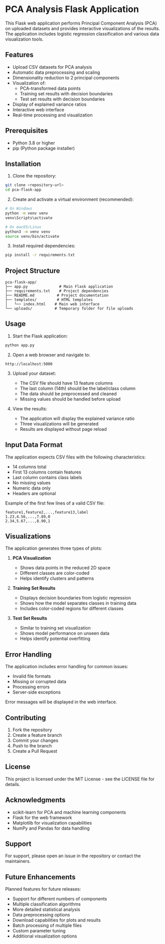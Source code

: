 # PCA Analysis Flask Application

This Flask web application performs Principal Component Analysis (PCA) on uploaded datasets and provides interactive visualizations of the results. The application includes logistic regression classification and various data visualization tools.

## Features

- Upload CSV datasets for PCA analysis
- Automatic data preprocessing and scaling
- Dimensionality reduction to 2 principal components
- Visualization of:
  - PCA-transformed data points
  - Training set results with decision boundaries
  - Test set results with decision boundaries
- Display of explained variance ratios
- Interactive web interface
- Real-time processing and visualization

## Prerequisites

- Python 3.8 or higher
- pip (Python package installer)

## Installation

1. Clone the repository:
```bash
git clone <repository-url>
cd pca-flask-app
```

2. Create and activate a virtual environment (recommended):
```bash
# On Windows
python -m venv venv
venv\Scripts\activate

# On macOS/Linux
python3 -m venv venv
source venv/bin/activate
```

3. Install required dependencies:
```bash
pip install -r requirements.txt
```

## Project Structure

```
pca-flask-app/
├── app.py              # Main Flask application
├── requirements.txt    # Project dependencies
├── README.md          # Project documentation
├── templates/         # HTML templates
│   └── index.html    # Main web interface
└── uploads/          # Temporary folder for file uploads
```

## Usage

1. Start the Flask application:
```bash
python app.py
```

2. Open a web browser and navigate to:
```
http://localhost:5000
```

3. Upload your dataset:
   - The CSV file should have 13 feature columns
   - The last column (14th) should be the label/class column
   - The data should be preprocessed and cleaned
   - Missing values should be handled before upload

4. View the results:
   - The application will display the explained variance ratio
   - Three visualizations will be generated
   - Results are displayed without page reload

## Input Data Format

The application expects CSV files with the following characteristics:
- 14 columns total
- First 13 columns contain features
- Last column contains class labels
- No missing values
- Numeric data only
- Headers are optional

Example of the first few lines of a valid CSV file:
```
feature1,feature2,...,feature13,label
1.23,4.56,...,7.89,0
2.34,5.67,...,8.90,1
```

## Visualizations

The application generates three types of plots:

1. **PCA Visualization**
   - Shows data points in the reduced 2D space
   - Different classes are color-coded
   - Helps identify clusters and patterns

2. **Training Set Results**
   - Displays decision boundaries from logistic regression
   - Shows how the model separates classes in training data
   - Includes color-coded regions for different classes

3. **Test Set Results**
   - Similar to training set visualization
   - Shows model performance on unseen data
   - Helps identify potential overfitting

## Error Handling

The application includes error handling for common issues:
- Invalid file formats
- Missing or corrupted data
- Processing errors
- Server-side exceptions

Error messages will be displayed in the web interface.

## Contributing

1. Fork the repository
2. Create a feature branch
3. Commit your changes
4. Push to the branch
5. Create a Pull Request

## License

This project is licensed under the MIT License - see the LICENSE file for details.

## Acknowledgments

- scikit-learn for PCA and machine learning components
- Flask for the web framework
- Matplotlib for visualization capabilities
- NumPy and Pandas for data handling

## Support

For support, please open an issue in the repository or contact the maintainers.

## Future Enhancements

Planned features for future releases:
- Support for different numbers of components
- Multiple classification algorithms
- More detailed statistical analysis
- Data preprocessing options
- Download capabilities for plots and results
- Batch processing of multiple files
- Custom parameter tuning
- Additional visualization options